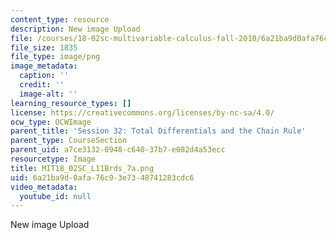 ```yaml
---
content_type: resource
description: New image Upload
file: /courses/18-02sc-multivariable-calculus-fall-2010/6a21ba9d0afa76c93e7348741283cdc6_MIT18_02SC_L11Brds_7a.png
file_size: 1835
file_type: image/png
image_metadata:
  caption: ''
  credit: ''
  image-alt: ''
learning_resource_types: []
license: https://creativecommons.org/licenses/by-nc-sa/4.0/
ocw_type: OCWImage
parent_title: 'Session 32: Total Differentials and the Chain Rule'
parent_type: CourseSection
parent_uid: a7ce3132-0948-c640-37b7-e082d4a53ecc
resourcetype: Image
title: MIT18_02SC_L11Brds_7a.png
uid: 6a21ba9d-0afa-76c9-3e73-48741283cdc6
video_metadata:
  youtube_id: null
---
```

New image Upload